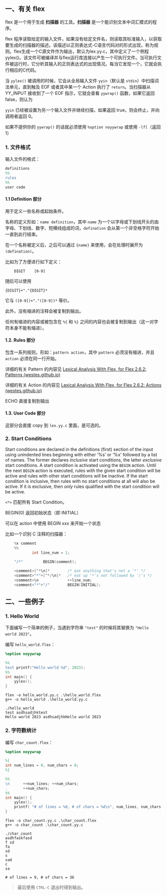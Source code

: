 ## 一、有关 flex

flex 是一个用于生成 **扫描器** 的工具。**扫描器** 是一个能识别文本中词汇模式的程序。

flex 程序读取给定的输入文件，如果没有给定文件名，则读取其标准输入，以获取要生成的扫描器的描述。该描述以正则表达式-C语言代码对的形式出现，称为规则。flex生成一个C源文件作为输出，默认为lex.yy.c，其中定义了一个例程 yylex()。该文件可被编译并与flex运行库连接以产生一个可执行文件。当可执行文件被运行时，它分析其输入的正则表达式的出现情况。每当它发现一个，它就会执行相应的C代码。



当 `yylex()` 被调用的时候，它会从全局输入文件 `yyin`（默认是 `stdin`）中扫描词法单元，直到触及 EOF 或者其中某一个 Action 执行了 `return`。当扫描器从 YY_INPUT 接收到了一个 EOF 指示，它就会查看 `yywrap()` 函数，如果它返回 false，则认为

 `yyin` 已经被设置为另一个输入文件并继续扫描，如果返回 true，则会终止，并向调用者返回 0。



如果不提供你的 `yywrap()` 的话就必须使用 `%option noyywrap` 或使用 `-lfl`（返回 1）

### 1. 文件格式

输入文件的格式：

```flex
definitions
%%
rules
%%
user code
```

#### 1.1 Definition 部分

用于定义一些名称或起始条件。

名称的定义形如：`name definition`，其中 `name` 为一个以字母或下划线开头的由字母、下划线、数字、短横线组成的词，`defination` 会从第一个非空格字符开始一直到此行结束。

在一个名称被定义后，之后可以通过 `{name}` 来使用，会在处理时展开为 `(defination)`。

比如为了方便进行如下定义：

```
	DIGIT    [0-9]
```

随后可以使用

```
{DIGIT}+"."{DIGIT}*
```

它与 `([0-9])+"."([0-9])*` 等价。



此外，没有缩进的注释会被复制到输出。

任何有缩进的内容或被包含在 `%{` 和 `%}` 之间的内容也会被复制到输出（这一对字符本身不能有缩进）。

#### 1.2. Rules 部分

包含一系列规则，形如：`pattern action`，其中 `pattern` 必须没有缩进，并且 `action` 必须在同一行开始。

详细的有关 Pattern 的内容见 [Lexical Analysis With Flex, for Flex 2.6.2: Patterns (westes.github.io)](http://westes.github.io/flex/manual/Patterns.html#Patterns)

详细的有关 Action 的内容见 [Lexical Analysis With Flex, for Flex 2.6.2: Actions (westes.github.io)](http://westes.github.io/flex/manual/Actions.html#Actions)

ECHO 直接复制到输出

#### 1.3. User Code 部分

这部分会直接 copy 到 `lex.yy.c` 里面，是可选的。

### 2. Start Conditions

Start conditions are declared in the definitions (first) section of the input using unindented lines beginning with either ‘%s’ or ‘%x’ followed by a list of names. The former declares *inclusive* start conditions, the latter *exclusive* start conditions. A start condition is activated using the `BEGIN` action. Until the next `BEGIN` action is executed, rules with the given start condition will be active and rules with other start conditions will be inactive. If the start condition is inclusive, then rules with no start conditions at all will also be active. If it is exclusive, then *only* rules qualified with the start condition will be active.

`<*>` 匹配所有 Start Condition。

BEGIN(0) 返回初始状态（即 INITIAL）

可以在 action 中使用 BEGIN xxx 来开始一个状态



比如一个识别 C 注释的扫描器：

```flex
    %x comment
    %%
            int line_num = 1;

    "/*"         BEGIN(comment);

    <comment>[^*\n]*        /* eat anything that's not a '*' */
    <comment>"*"+[^*/\n]*   /* eat up '*'s not followed by '/'s */
    <comment>\n             ++line_num;
    <comment>"*"+"/"        BEGIN(INITIAL);
```

## 二、一些例子

### 1. Hello World

下面编写一个简单的例子，当遇到字符串 `"test"` 的时候将其替换为 `"Hello world 2023"`。

编写 `hello_world.flex`：

```flex
%option noyywrap

%%
test printf("Hello world %d", 2023);
%%
int main() {
    yylex();
}
```

```
flex -o hello_world.yy.c .\hello_world.flex
g++ -o hello_world .\hello_world.yy.c
```

```
./hello_world
test asdhsadjhktest
Hello world 2023 asdhsadjhkHello world 2023
```

### 2. 字符数统计

编写 `char_count.flex`：

```flex
%option noyywrap

%{
int num_lines = 0, num_chars = 0;
%}

%%
\n      ++num_lines; ++num_chars;
.       ++num_chars;
%%
int main() {
    yylex();
    printf( "# of lines = %d, # of chars = %d\n", num_lines, num_chars );
}
```

```shell
flex -o char_count.yy.c .\char_count.flex
g++ -o char_count .\char_count.yy.c
```

```
./char_count
asdhfaskfasd
f sd
fa
sd
s
sad
c
sa

# of lines = 9, # of chars = 36
```

> 最后使用 `CTRL-C` 退出时得到输出。


